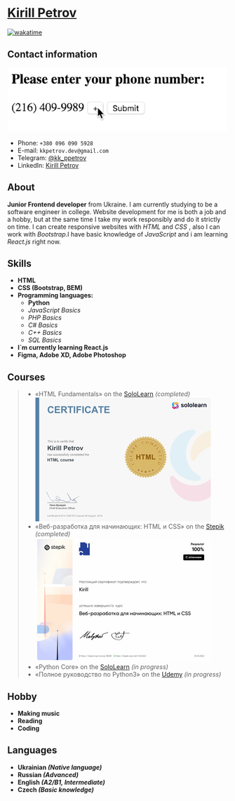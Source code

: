 
<!-- - 👋 Hi, I’m @kkk-petrov
- 👀 I’m interested in ...
- 🌱 I’m currently learning ...
- 💞️ I’m looking to collaborate on ...
- 📫 How to reach me ...
 -->
<!---
kkk-petrov/kkk-petrov is a ✨ special ✨ repository because its `README.md` (this file) appears on your GitHub profile.
You can click the Preview link to take a look at your changes.

<!-- ![EF SET Certificate](efset-certificate.jpg) -->
<!-- - __Editors:__
  - __VS Code, Sublime Text__
  - *Visual Studio, PyCharm, WebStorm, Atom* -->


# [Kirill Petrov](https://kkk-petrov.github.io/links/)
[![wakatime](https://wakatime.com/badge/user/2c23a4bd-db65-472a-b556-f2962f0d4406.svg)](https://wakatime.com/@2c23a4bd-db65-472a-b556-f2962f0d4406)
## Contact information
<img src="enternum.gif" style="max-width: 500px;"></img>
- Phone: ```+380 096 090 5928```
- E-mail: ```kkpetrov.dev@gmail.com```
- Telegram: [@kk_ppetrov](https://t.me/kk_ppetrov/)
- LinkedIn: [Kirill Petrov](www.linkedin.com/in/kkpetrov)
              

## About
__Junior Frontend developer__ from Ukraine. I am currently studying to be a software engineer in college. Website development for me is both a job and a hobby, but at the same time I take my work responsibly and do it strictly on time. I can create responsive websites with _HTML_ and _CSS_ , also I can work with _Bootstrap_.I have basic knowledge of _JavaScript_ and i am learning _React.js_ right now.

## Skills
- __HTML__
- __CSS (Bootstrap, BEM)__
- __Programming languages:__
  - __Python__
  - *JavaScript Basics*
  - *PHP Basics*
  - *C# Basics*
  - *C++ Basics* 
  - *SQL Basics*
- __I`m currently learning React.js__
- __Figma, Adobe XD, Adobe Photoshop__

## Courses
>- «HTML Fundamentals» on the [SoloLearn](sololearn.com) *(completed)*<br>
![HTML Fundamentals Course Certificate](certificate.jpg)
>- «Веб-разработка для начинающих: HTML и CSS» on the [Stepik](stepik.org) *(completed)*<br>
![Stepik HTML and CSS Course Certificate](stepikcertificate.jpg)
>- «Python Core» on the [SoloLearn](sololearn.com) *(in progress)*
>- «Полное руководство по Python3» on the [Udemy](udemy.com) *(in progress)*

## Hobby
- __Making music__
- __Reading__
- __Coding__

## Languages
- __Ukrainian *(Native language)*__
- __Russian *(Advanced)*__
- __English *(A2/B1, Intermediate)*__
- __Czech *(Basic knowledge)*__


